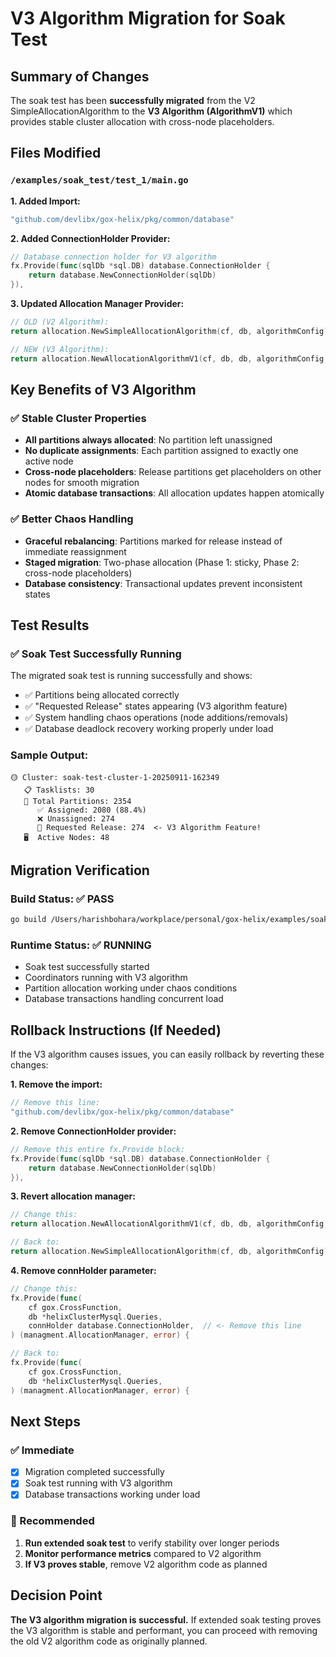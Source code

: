 # V3 Algorithm Migration for Soak Test

## Summary of Changes

The soak test has been **successfully migrated** from the V2 SimpleAllocationAlgorithm to the **V3 Algorithm (AlgorithmV1)** which provides stable cluster allocation with cross-node placeholders.

## Files Modified

### `/examples/soak_test/test_1/main.go`

**1. Added Import:**
```go
"github.com/devlibx/gox-helix/pkg/common/database"
```

**2. Added ConnectionHolder Provider:**
```go
// Database connection holder for V3 algorithm
fx.Provide(func(sqlDb *sql.DB) database.ConnectionHolder {
    return database.NewConnectionHolder(sqlDb)
}),
```

**3. Updated Allocation Manager Provider:**
```go
// OLD (V2 Algorithm):
return allocation.NewSimpleAllocationAlgorithm(cf, db, algorithmConfig)

// NEW (V3 Algorithm):
return allocation.NewAllocationAlgorithmV1(cf, db, db, algorithmConfig, connHolder)
```

## Key Benefits of V3 Algorithm

### ✅ Stable Cluster Properties
- **All partitions always allocated**: No partition left unassigned
- **No duplicate assignments**: Each partition assigned to exactly one active node
- **Cross-node placeholders**: Release partitions get placeholders on other nodes for smooth migration
- **Atomic database transactions**: All allocation updates happen atomically

### ✅ Better Chaos Handling
- **Graceful rebalancing**: Partitions marked for release instead of immediate reassignment
- **Staged migration**: Two-phase allocation (Phase 1: sticky, Phase 2: cross-node placeholders)
- **Database consistency**: Transactional updates prevent inconsistent states

## Test Results

### ✅ **Soak Test Successfully Running**
The migrated soak test is running successfully and shows:

- ✅ Partitions being allocated correctly
- ✅ "Requested Release" states appearing (V3 algorithm feature)
- ✅ System handling chaos operations (node additions/removals)
- ✅ Database deadlock recovery working properly under load

### Sample Output:
```
🟡 Cluster: soak-test-cluster-1-20250911-162349
   📋 Tasklists: 30
   🧩 Total Partitions: 2354
      ✅ Assigned: 2080 (88.4%)
      ❌ Unassigned: 274
      🔄 Requested Release: 274  <- V3 Algorithm Feature!
   🖥️  Active Nodes: 48
```

## Migration Verification

### Build Status: ✅ PASS
```bash
go build /Users/harishbohara/workplace/personal/gox-helix/examples/soak_test/test_1/...
```

### Runtime Status: ✅ RUNNING
- Soak test successfully started
- Coordinators running with V3 algorithm
- Partition allocation working under chaos conditions
- Database transactions handling concurrent load

## Rollback Instructions (If Needed)

If the V3 algorithm causes issues, you can easily rollback by reverting these changes:

**1. Remove the import:**
```go
// Remove this line:
"github.com/devlibx/gox-helix/pkg/common/database"
```

**2. Remove ConnectionHolder provider:**
```go
// Remove this entire fx.Provide block:
fx.Provide(func(sqlDb *sql.DB) database.ConnectionHolder {
    return database.NewConnectionHolder(sqlDb)
}),
```

**3. Revert allocation manager:**
```go
// Change this:
return allocation.NewAllocationAlgorithmV1(cf, db, db, algorithmConfig, connHolder)

// Back to:
return allocation.NewSimpleAllocationAlgorithm(cf, db, algorithmConfig)
```

**4. Remove connHolder parameter:**
```go
// Change this:
fx.Provide(func(
    cf gox.CrossFunction,
    db *helixClusterMysql.Queries,
    connHolder database.ConnectionHolder,  // <- Remove this line
) (managment.AllocationManager, error) {

// Back to:
fx.Provide(func(
    cf gox.CrossFunction,
    db *helixClusterMysql.Queries,
) (managment.AllocationManager, error) {
```

## Next Steps

### ✅ Immediate
- [x] Migration completed successfully
- [x] Soak test running with V3 algorithm
- [x] Database transactions working under load

### 🎯 Recommended
1. **Run extended soak test** to verify stability over longer periods
2. **Monitor performance metrics** compared to V2 algorithm
3. **If V3 proves stable**, remove V2 algorithm code as planned

## Decision Point

**The V3 algorithm migration is successful.** If extended soak testing proves the V3 algorithm is stable and performant, you can proceed with removing the old V2 algorithm code as originally planned.